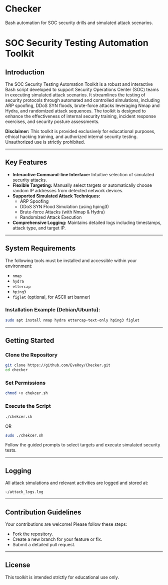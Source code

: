 # Checker
Bash automation for SOC security drills and simulated attack scenarios.

# SOC Security Testing Automation Toolkit

## Introduction

The SOC Security Testing Automation Toolkit is a robust and interactive Bash script developed to support Security Operations Center (SOC) teams in executing simulated attack scenarios. It streamlines the testing of security protocols through automated and controlled simulations, including ARP spoofing, DDoS SYN floods, brute-force attacks leveraging Nmap and Hydra, and randomized attack sequences. The toolkit is designed to enhance the effectiveness of internal security training, incident response exercises, and security posture assessments.

**Disclaimer:** This toolkit is provided exclusively for educational purposes, ethical hacking training, and authorized internal security testing. Unauthorized use is strictly prohibited.

---

## Key Features

- **Interactive Command-line Interface:** Intuitive selection of simulated security attacks.
- **Flexible Targeting:** Manually select targets or automatically choose random IP addresses from detected network devices.
- **Supported Simulated Attack Techniques:**
  - ARP Spoofing
  - DDoS SYN Flood Simulation (using hping3)
  - Brute-force Attacks (with Nmap & Hydra)
  - Randomized Attack Execution
- **Comprehensive Logging:** Maintains detailed logs including timestamps, attack type, and target IP.

---

## System Requirements

The following tools must be installed and accessible within your environment:

- `nmap`
- `hydra`
- `ettercap`
- `hping3`
- `figlet` (optional, for ASCII art banner)

### Installation Example (Debian/Ubuntu):

```bash
sudo apt install nmap hydra ettercap-text-only hping3 figlet
```

---

## Getting Started

### Clone the Repository

```bash
git clone https://github.com/EveRoy/Checker.git
cd checker
```

### Set Permissions

```bash
chmod +x chekcer.sh
```

### Execute the Script

```bash
./chekcer.sh
```
OR 
```bash
sudo ./chekcer.sh
```

Follow the guided prompts to select targets and execute simulated security tests.

---

## Logging

All attack simulations and relevant activities are logged and stored at:

```
~/attack_logs.log
```

---

## Contribution Guidelines

Your contributions are welcome! Please follow these steps:

- Fork the repository.
- Create a new branch for your feature or fix.
- Submit a detailed pull request.

---

## License

This toolkit is intended strictly for educational use only.


